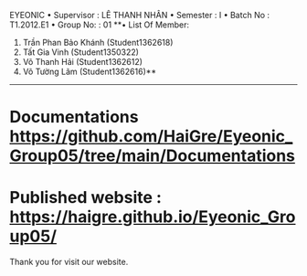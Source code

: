 EYEONIC
•	Supervisor : LÊ THANH NHÂN
•	Semester : I
•	Batch No : T1.2012.E1
•	Group No: : 01
**•	List Of Member:
1.	Trần Phan Bảo Khánh (Student1362618)
2.	Tất Gia Vinh (Student1350322)
3.	Võ Thanh Hải  (Student1362612)
4.	Võ Tường Lãm  (Student1362616)**

-----------------------------------
Documentations https://github.com/HaiGre/Eyeonic_Group05/tree/main/Documentations
=======================================
Published website : https://haigre.github.io/Eyeonic_Group05/
==============================================
Thank you for visit our website.
